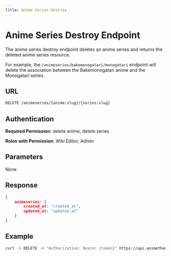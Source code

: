```yaml
---
title: Anime Series Destroy
---
```


# Anime Series Destroy Endpoint

The anime series destroy endpoint deletes an anime series and returns the deleted anime series resource.

For example, the `/animeseries/bakemonogatari/monogatari` endpoint will delete the association between the Bakemonogatari anime and the Monogatari series.

## URL

```sh
DELETE /animeseries/{anime:slug}/{series:slug}
```

## Authentication

**Required Permission**: delete anime, delete series

**Roles with Permission**: Wiki Editor, Admin

## Parameters

None

## Response

```json
{
    animeseries: {
        created_at: "created_at",
        updated_at: "updated_at"
    }
}
```

## Example

```bash
curl -X DELETE -H "Authorization: Bearer {token}" https://api.animethemes.moe/animeseries/bakemonogatari/monogatari
```
